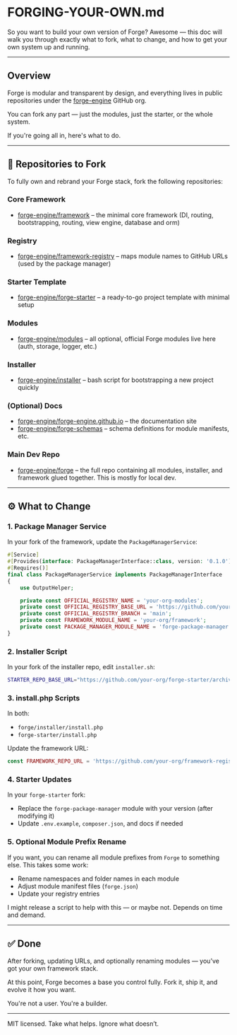 # FORGING-YOUR-OWN.md

So you want to build your own version of Forge?
Awesome — this doc will walk you through exactly what to fork, what to change, and how to get your own system up and running.

---

## Overview
Forge is modular and transparent by design, and everything lives in public repositories under the [forge-engine](https://github.com/forge-engine) GitHub org.

You can fork any part — just the modules, just the starter, or the whole system.

If you're going all in, here's what to do.

---

## 🧬 Repositories to Fork

To fully own and rebrand your Forge stack, fork the following repositories:

### Core Framework
- [forge-engine/framework](https://github.com/forge-engine/framework) – the minimal core framework (DI, routing, bootstrapping, routing, view engine, database and orm)

### Registry
- [forge-engine/framework-registry](https://github.com/forge-engine/framework-registry) – maps module names to GitHub URLs (used by the package manager)

### Starter Template
- [forge-engine/forge-starter](https://github.com/forge-engine/forge-starter) – a ready-to-go project template with minimal setup

### Modules
- [forge-engine/modules](https://github.com/forge-engine/modules) – all optional, official Forge modules live here (auth, storage, logger, etc.)

### Installer
- [forge-engine/installer](https://github.com/forge-engine/installer) – bash script for bootstrapping a new project quickly

### (Optional) Docs
- [forge-engine/forge-engine.github.io](https://github.com/forge-engine/forge-engine.github.io) – the documentation site
- [forge-engine/forge-schemas](https://github.com/forge-engine/forge-schemas) – schema definitions for module manifests, etc.

### Main Dev Repo
- [forge-engine/forge](https://github.com/forge-engine/forge) – the full repo containing all modules, installer, and framework glued together. This is mostly for local dev.

---

## ⚙️ What to Change

### 1. Package Manager Service
In your fork of the framework, update the `PackageManagerService`:

```php
#[Service]
#[Provides(interface: PackageManagerInterface::class, version: '0.1.0')]
#[Requires()]
final class PackageManagerService implements PackageManagerInterface
{
	use OutputHelper;

	private const OFFICIAL_REGISTRY_NAME = 'your-org-modules';
	private const OFFICIAL_REGISTRY_BASE_URL = 'https://github.com/your-org/modules';
	private const OFFICIAL_REGISTRY_BRANCH = 'main';
	private const FRAMEWORK_MODULE_NAME = 'your-org/framework';
	private const PACKAGE_MANAGER_MODULE_NAME = 'forge-package-manager'; // Or rename it
}
```

### 2. Installer Script
In your fork of the installer repo, edit `installer.sh`:

```bash
STARTER_REPO_BASE_URL="https://github.com/your-org/forge-starter/archive/refs/heads/main.zip"
```

### 3. install.php Scripts
In both:
- `forge/installer/install.php`
- `forge-starter/install.php`

Update the framework URL:

```php
const FRAMEWORK_REPO_URL = 'https://github.com/your-org/framework-registry';
```

### 4. Starter Updates
In your `forge-starter` fork:
- Replace the `forge-package-manager` module with your version (after modifying it)
- Update `.env.example`, `composer.json`, and docs if needed

### 5. Optional Module Prefix Rename
If you want, you can rename all module prefixes from `Forge` to something else. This takes some work:
- Rename namespaces and folder names in each module
- Adjust module manifest files (`forge.json`)
- Update your registry entries

I might release a script to help with this — or maybe not. Depends on time and demand.

---

## ✅ Done
After forking, updating URLs, and optionally renaming modules — you’ve got your own framework stack.

At this point, Forge becomes a base you control fully. Fork it, ship it, and evolve it how you want.

You're not a user. You're a builder.

---

MIT licensed. Take what helps. Ignore what doesn’t.

